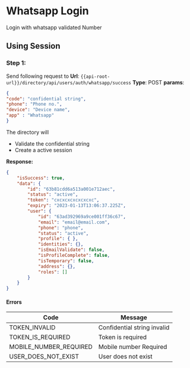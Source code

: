 # Whatsapp Login
Login with whatsapp validated Number

## Using Session

### Step 1: 

Send following request to
**Url**: `{{api-root-url}}/directory/api/users/auth/whatsapp/success`
**Type**: POST
**params**:

```JSON
{
"code": "confidential string",
"phone": "Phone no.",
"device": "Device name",
"app" : "Whatsapp"
}
```

The directory will
* Validate the confidential string
* Create a active session

**Response:**
```json
{
    "isSuccess": true,
    "data": { 
        "id": "63b81cdd6a513a001e712aec",
        "status": "active",
        "token": "cxcxcxcxcxcxcxc",
        "expiry": "2023-01-13T13:06:37.225Z",
        "user": {
            "id": "63ad392969a9ce001ff36c67",
            "email": "email@email.com",
            "phone": "phone",
            "status": "active",
            "profile": { },
            "identities": {},
            "isEmailValidate": false,
            "isProfileComplete": false,
            "isTemporary": false,
            "address": {},
            "roles": []
        }
    }
}
```

#### Errors

| Code                   | Message                     |
| ---------------------- | --------------------------- |
| TOKEN_INVALID          | Confidential string invalid |
| TOKEN_IS_REQUIRED      | Token is required           |
| MOBILE_NUMBER_REQUIRED | Mobile number Required      |
| USER_DOES_NOT_EXIST    | User does not exist         |

